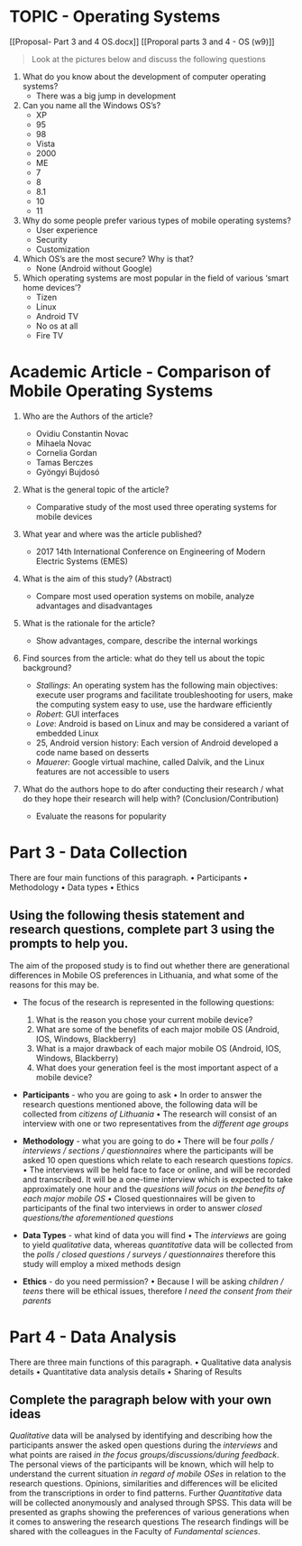 
# TOPIC - Operating Systems

[[Proposal- Part 3 and 4 OS.docx]]
[[Proporal parts 3 and 4 - OS (w9)]]

> Look at the pictures below and discuss the following questions

1. What do you know about the development of computer operating systems? 
	- There was a big jump in development
2. Can you name all the Windows OS’s?
	- XP
	- 95
	- 98
	- Vista
	- 2000
	- ME
	- 7
	- 8
	- 8.1
	- 10
	- 11
1. Why do some people prefer various types of mobile operating systems?
	- User experience
	- Security
	- Customization
1. Which OS’s are the most secure? Why is that?
	- None (Android without Google)
2. Which operating systems are most popular in the field of various ‘smart home devices’?
	- Tizen
	- Linux
	- Android TV
	- No os at all
	- Fire TV 

# Academic Article - Comparison of Mobile Operating Systems

1.  Who are the Authors of the article?
	- Ovidiu Constantin Novac 
	- Mihaela Novac
	- Cornelia Gordan
	- Tamas Berczes 
	- Gyöngyi Bujdosó

2. What is the general topic of the article?
	- Comparative study of the most used three operating systems for mobile devices

3. What year and where was the article published?
	- 2017 14th International Conference on Engineering of Modern Electric Systems (EMES)

4. What is the aim of this study? (Abstract)
	- Compare most used operation systems on mobile, analyze advantages and disadvantages

5. What is the rationale for the article?
	- Show advantages, compare, describe the internal workings

6. Find sources from the article: what do they tell us about the topic background?
    - *Stallings*: An operating system has the following main objectives: execute user programs and facilitate troubleshooting for users, make the computing system easy to use, use the hardware efficiently
    - *Robert*: GUI interfaces
    - *Love*: Android is based on Linux and may be considered a variant of embedded Linux
	 - 25, Android version history: Each version of Android developed a code name based on desserts
	 - *Mauerer*: Google virtual machine, called Dalvik, and the Linux features are not accessible to users

7. What do the authors hope to do after conducting their research / what do they hope their research will help with? (Conclusion/Contribution)
	- Evaluate the reasons for popularity


# Part 3 - Data Collection

There are four main functions of this paragraph.
    • Participants
    • Methodology 
    • Data types
    • Ethics

## Using the following thesis statement and research questions, complete part 3 using the prompts to help you.

The aim of the proposed study is to find out whether there are generational differences in Mobile OS preferences in Lithuania, and what some of the reasons for this may be.

- The focus of the research is represented in the following questions:
	1. What is the reason you chose your current mobile device?
	2. What are some of the benefits of each major mobile OS (Android, IOS, Windows, Blackberry)
	3. What is a major drawback of each major mobile OS (Android, IOS, Windows, Blackberry)
	4. What does your generation feel is the most important aspect of a mobile device?

- **Participants** - who you are going to ask
    • In order to answer the research questions mentioned above, the following data will be collected from *citizens of Lithuania*
    • The research will consist of an interview with one or two representatives from the *different age groups*

- **Methodology** - what you are going to do
    • There will be four *polls / interviews / sections / questionnaires* where the participants will be asked 10 open questions which relate to each research questions *topics*.
    • The interviews will be held face to face or online, and will be recorded and transcribed. It will be a one-time interview which is expected to take approximately one hour and the *questions will focus on the benefits of each major mobile OS*
    • Closed questionnaires will be given to participants of the final two interviews in order to answer *closed questions/the aforementioned questions*

- **Data Types** - what kind of data you will find
    • The *interviews* are going to yield *qualitative* data, whereas *quantitative* data will be collected from the *polls / closed questions / surveys / questionnaires* therefore this study will employ a mixed methods design

- **Ethics** - do you need permission?
    • Because I will be asking *children / teens* there will be ethical issues, therefore *I need the consent from their parents*

# Part 4 - Data Analysis

There are three main functions of this paragraph.
	• Qualitative data analysis details
	• Quantitative data analysis details
	• Sharing of Results

## Complete the paragraph below with your own ideas

*Qualitative* data will be analysed by identifying and describing how the participants answer the asked open questions during the *interviews* and what points are raised *in the focus groups/discussions/during feedback*. The personal views of the participants will be known, which will help to understand the current situation *in regard of mobile OSes* in relation to the research questions. Opinions, similarities and differences will be elicited from the transcriptions in order to find patterns. Further *Quantitative* data will be collected anonymously and analysed through SPSS. This data will be presented as graphs showing the preferences of various generations when it comes to answering the research questions The research findings will be shared with the colleagues in the Faculty of *Fundamental sciences*.

